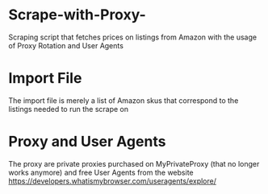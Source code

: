 # Scrape-with-Proxy-
Scraping script that fetches prices on listings from Amazon with the usage of Proxy Rotation and User Agents

# Import File
The import file is merely a list of Amazon skus that correspond to the listings needed to run the scrape on

# Proxy and User Agents
The proxy are private proxies purchased on MyPrivateProxy (that no longer works anymore) and free User Agents from the website https://developers.whatismybrowser.com/useragents/explore/

